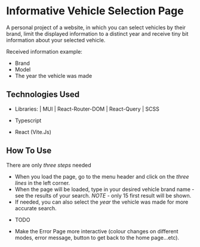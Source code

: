 # Informative Vehicle Selection Page

A personal project of a website, in which you can select vehicles by their brand, limit the displayed information to a distinct year and receive tiny bit information about your selected vehicle.

Received information example:

- Brand
- Model
- The year the vehicle was made

## Technologies Used

- Libraries:
  | MUI
  | React-Router-DOM
  | React-Query
  | SCSS

- Typescript
- React (Vite.Js)

## How To Use

There are only _three steps_ needed

- When you load the page, go to the menu header and click on the _three lines_ in the left corner.
- When the page will be loaded, type in your desired vehicle brand name - see the results of your search. _NOTE_ - only 15 first result will be shown.
- If needed, you can also select the _year_ the vehicle was made for more accurate search.

* TODO

- Make the Error Page more interactive (colour changes on different modes, error message, button to get back to the home page...etc).
